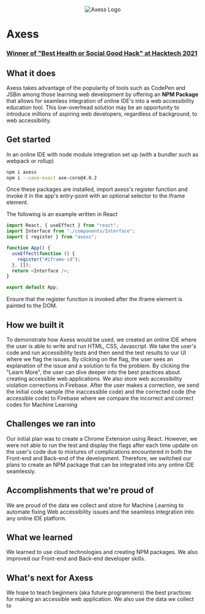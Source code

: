 <p align="center">
<img src="https://challengepost-s3-challengepost.netdna-ssl.com/photos/production/software_photos/001/486/906/datas/gallery.jpg" alt="Axess Logo"/>
</p>

# Axess

### [Winner of "Best Health or Social Good Hack" at Hacktech 2021](https://devpost.com/software/axess)

## What it does
Axess takes advantage of the popularity of tools such as CodePen and JSBin among those learning web development by offering an **NPM Package** that allows for seamless integration of online IDE's into a web accessibility education tool. This low-overhead solution may be an opportunity to introduce millions of aspiring web developers, regardless of background, to web accessibility.

## Get started
In an online IDE with node module integration set up (with a bundler such as webpack or rollup)
```bash
npm i axess
npm i --save-exact axe-core@4.0.2
```

Once these packages are installed, import axess's register function and invoke it in the app's entry-point with an optional selector to the iframe element.

The following is an example written in React
```javascript
import React, { useEffect } from "react";
import Interface from "./components/Interface";
import { register } from "axess";

function App() {
  useEffect(function () {
    register("#iframe-id");
  }, []);
  return <Interface />;
}

export default App;
```
Ensure that the register function is invoked after the iframe element is painted to the DOM.

## How we built it
To demonstrate how Axess would be used, we created an online IDE where the user is able to write and run HTML, CSS, Javascript. We take the user's code and run accessibility tests and then send the test results to our UI where we flag the issues. By clicking on the flag, the user sees an explanation of the issue and a solution to fix the problem. By clicking the "Learn More", the user can dive deeper into the best practices about creating accessible web applications. We also store web accessibility violation corrections in Firebase. After the user makes a correction, we send the initial code sample (the inaccessible code) and the corrected code (the accessible code) to Firebase where we compare the incorrect and correct codes for Machine Learning

## Challenges we ran into
Our initial plan was to create a Chrome Extension using React. However, we were not able to run the test and display the flags after each time update on the user's code due to mixtures of complications encountered in both the Front-end and Back-end of the development. Therefore, we switched our plans to create an NPM package that can be integrated into any online IDE seamlessly. 

## Accomplishments that we're proud of
We are proud of the data we collect and store for Machine Learning to automate fixing Web accessibility issues and the seamless integration into any online IDE platform.

## What we learned
We learned to use cloud technologies and creating NPM packages. We also improved our Front-end and Back-end developer skills. 
## What's next for Axess
We hope to teach beginners (aka future programmers) the best practices for making an accessible web application. We also use the data we collect to 
